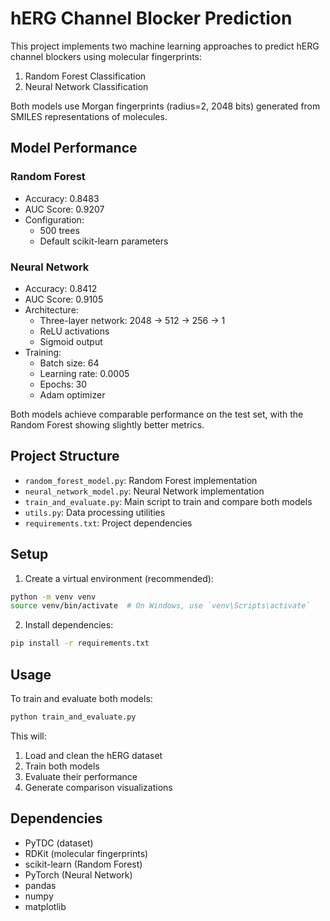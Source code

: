 # hERG Channel Blocker Prediction

This project implements two machine learning approaches to predict hERG channel blockers using molecular fingerprints:
1. Random Forest Classification
2. Neural Network Classification

Both models use Morgan fingerprints (radius=2, 2048 bits) generated from SMILES representations of molecules.

## Model Performance

### Random Forest
- Accuracy: 0.8483
- AUC Score: 0.9207
- Configuration:
  - 500 trees
  - Default scikit-learn parameters

### Neural Network
- Accuracy: 0.8412
- AUC Score: 0.9105
- Architecture:
  - Three-layer network: 2048 → 512 → 256 → 1
  - ReLU activations
  - Sigmoid output
- Training:
  - Batch size: 64
  - Learning rate: 0.0005
  - Epochs: 30
  - Adam optimizer

Both models achieve comparable performance on the test set, with the Random Forest showing slightly better metrics.

## Project Structure

- `random_forest_model.py`: Random Forest implementation
- `neural_network_model.py`: Neural Network implementation
- `train_and_evaluate.py`: Main script to train and compare both models
- `utils.py`: Data processing utilities
- `requirements.txt`: Project dependencies

## Setup

1. Create a virtual environment (recommended):
```bash
python -m venv venv
source venv/bin/activate  # On Windows, use `venv\Scripts\activate`
```

2. Install dependencies:
```bash
pip install -r requirements.txt
```

## Usage

To train and evaluate both models:
```bash
python train_and_evaluate.py
```

This will:
1. Load and clean the hERG dataset
2. Train both models
3. Evaluate their performance
4. Generate comparison visualizations

## Dependencies

- PyTDC (dataset)
- RDKit (molecular fingerprints)
- scikit-learn (Random Forest)
- PyTorch (Neural Network)
- pandas
- numpy
- matplotlib
